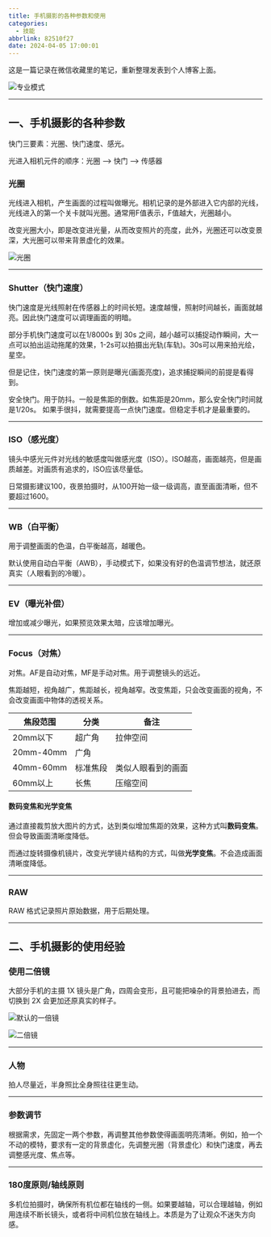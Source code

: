 ```yaml
---
title: 手机摄影的各种参数和使用
categories:
  - 技能
abbrlink: 82510f27
date: 2024-04-05 17:00:01
---
```


这是一篇记录在微信收藏里的笔记，重新整理发表到个人博客上面。

<!-- more -->

![专业模式](../../../../images/photograph/professional_mode.jpg)

---

## 一、手机摄影的各种参数

快门三要素：光圈、快门速度、感光。

光进入相机元件的顺序：光圈 --> 快门 --> 传感器

### 光圈

光线进入相机，产生画面的过程叫做曝光。相机记录的是外部进入它内部的光线，光线进入的第一个关卡就叫光圈。通常用F值表示，F值越大，光圈越小。

改变光圈大小，即是改变进光量，从而改变照片的亮度，此外，光圈还可以改变景深，大光圈可以带来背景虚化的效果。

![光圈](../../../../images/photograph/aperture.png)

---

### Shutter（快门速度）

快门速度是光线照射在传感器上的时间长短。速度越慢，照射时间越长，画面就越亮。因此快门速度可以调理画面的明暗。

部分手机快门速度可以在1/8000s 到 30s 之间，越小越可以捕捉动作瞬间，大一点可以拍出运动拖尾的效果，1-2s可以拍摄出光轨(车轨)。30s可以用来拍光绘，星空。

但是记住，快门速度的第一原则是曝光(画面亮度)，追求捕捉瞬间的前提是看得到。

安全快门。用于防抖。一般是焦距的倒数。如焦距是20mm，那么安全快门时间就是1/20s。 如果手很抖，就需要提高一点快门速度。但稳定手机才是最重要的。

---

### ISO（感光度）

镜头中感光元件对光线的敏感度叫做感光度（ISO）。ISO越高，画面越亮，但是画质越差。对画质有追求的，ISO应该尽量低。

日常摄影建议100，夜景拍摄时，从100开始一级一级调高，直至画面清晰，但不要超过1600。

---

### WB（白平衡）

用于调整画面的色温，白平衡越高，越暖色。

默认使用自动白平衡（AWB），手动模式下，如果没有好的色温调节想法，就还原真实（人眼看到的冷暖）。

---

### EV（曝光补偿）

增加或减少曝光，如果预览效果太暗，应该增加曝光。

---

### Focus（对焦）

对焦。AF是自动对焦，MF是手动对焦。用于调整镜头的远近。

焦距越短，视角越广，焦距越长，视角越窄。改变焦距，只会改变画面的视角，不会改变画面中物体的透视关系。

| 焦段范围       | 分类            | 备注
| -------------- | -------------- | ---
| 20mm以下       | 超广角          | 拉伸空间
| 20mm-40mm      | 广角           |
| 40mm-60mm      | 标准焦段       | 类似人眼看到的画面
| 60mm以上       | 长焦           | 压缩空间

#### 数码变焦和光学变焦

通过直接裁剪放大图片的方式，达到类似增加焦距的效果，这种方式叫**数码变焦**。但会导致画面清晰度降低。

而通过旋转摄像机镜片，改变光学镜片结构的方式，叫做**光学变焦**。不会造成画面清晰度降低。

---

### RAW

RAW 格式记录照片原始数据，用于后期处理。

---

## 二、手机摄影的使用经验

### 使用二倍镜

大部分手机的主摄 1X 镜头是广角，四周会变形，且可能把噪杂的背景拍进去，而切换到 2X 会更加还原真实的样子。

![默认的一倍镜](../../../../images/photograph/1x.jpg)


![二倍镜](../../../../images/photograph/2x.jpg)


---


### 人物

拍人尽量近，半身照比全身照往往更生动。


---

### 参数调节

根据需求，先固定一两个参数，再调整其他参数使得画面明亮清晰。例如，拍一个不动的模特，要求有一定的背景虚化，先调整光圈（背景虚化）和快门速度，再去调整感光度、焦点等。

---


### 180度原则/轴线原则

多机位拍摄时，确保所有机位都在轴线的一侧。如果要越轴，可以合理越轴，例如用连续不断长镜头，或者将中间机位放在轴线上。本质是为了让观众不迷失方向感。